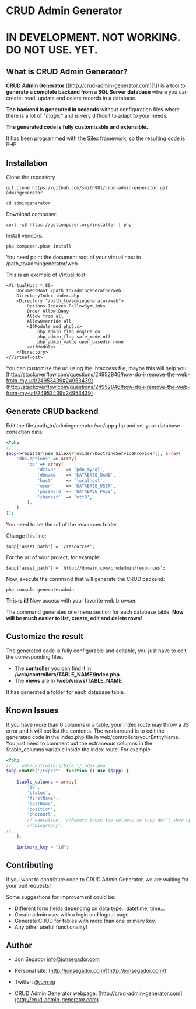 CRUD Admin Generator
===================

# IN DEVELOPMENT. NOT WORKING. DO NOT USE. YET.

What is CRUD Admin Generator?
-----------------------------

**CRUD Admin Generator** ([http://crud-admin-generator.com][1]) is a tool to **generate a complete backend from a SQL Server database** where you can create, read, update and delete records in a database. 

**The backend is generated in seconds** without configuration files where there is a lot of *"magic"* and is very difficult to adapt to your needs. 

**The generated code is fully customizable and extensible.**

It has been programmed with the Silex framework, so the resulting code is PHP.


Installation
------------

Clone the repository

    git clone https://github.com/smith981/crud-admin-generator.git admingenerator

    cd admingenerator

Download composer:

    curl -sS https://getcomposer.org/installer | php

Install vendors:

    php composer.phar install

You need point the document root of your virtual host to /path_to/admingenerator/web

This is an example of VirtualHost:

    <VirtualHost *:80>
        DocumentRoot /path_to/admingenerator/web
        DirectoryIndex index.php
        <Directory "/path_to/admingenerator/web">
            Options Indexes FollowSymLinks
            Order Allow,Deny
            Allow from all
            AllowOverride all
            <IfModule mod_php5.c>
                php_admin_flag engine on
                php_admin_flag safe_mode off
                php_admin_value open_basedir none
            </ifModule>
        </Directory>
    </VirtualHost>
    
You can customize the url using the .htaccess file, maybe this will help you:
[http://stackoverflow.com/questions/24952846/how-do-i-remove-the-web-from-my-url/24953439#24953439](http://stackoverflow.com/questions/24952846/how-do-i-remove-the-web-from-my-url/24953439#24953439)


Generate CRUD backend
---------------------

Edit the file /path_to/admingenerator/src/app.php and set your database conection data:
```php
<?php
//...
$app->register(new Silex\Provider\DoctrineServiceProvider(), array(
    'dbs.options' => array(
        'db' => array(
            'driver'   => 'pdo_mysql',
            'dbname'   => 'DATABASE_NAME',
            'host'     => 'localhost',
            'user'     => 'DATABASE_USER',
            'password' => 'DATABASE_PASS',
            'charset'  => 'utf8',
        ),
    )
));
```

You need to set the url of the resources folder.

Change this line:

    $app['asset_path'] = '/resources';

For the url of your project, for example:

    $app['asset_path'] = 'http://domain.com/crudadmin/resources';


Now, execute the command that will generate the CRUD backend:

    php console generate:admin

**This is it!** Now access with your favorite web browser.

The command generates one menu section for each database table. **Now will be much easier to list, create, edit and delete rows!**


Customize the result
--------------------

The generated code is fully configurable and editable, you just have to edit the corresponding files.

 - The **controller** you can find it in **/web/controllers/TABLE_NAME/index.php**
 - The **views** are in **/web/views/TABLE_NAME**

It has generated a folder for each database table.

Known Issues
------------

If you have more than 6 columns in a table, your index route may throw a JS error and it will not list the contents. The workaround is to edit the generated code in the index.php file in web/controllers/yourEntityName. You just need to comment out the extraneous columns in the $table_columns variable inside the index route. For example

```php
<?php
//... web/controllers/Expert/index.php
$app->match('/Expert', function () use ($app) {
    
    $table_columns = array(
        'id', 
        'status', 
        'firstName', 
        'lastName', 
        'position', 
        'photoUrl', 
        //'education', //Remove these two columns so they don't show up in the index view
        //'biography', 
//...
    );

    $primary_key = "id";    
```

Contributing
------------

If you want to contribute code to CRUD Admin Generator, we are waiting for your pull requests!

Some suggestions for improvement could be:

 - Different form fields depending on data type.: datetime, time...
 - Create admin user with a login and logout page.
 - Generate CRUD for tables with more than one primary key.
 - Any other useful functionality!

Author
------

* Jon Segador <info@jonsegador.com>
* Personal site: [http://jonsegador.com/](http://jonsegador.com/)
* Twitter: *[@jonseg](https://twitter.com/jonseg)*
* CRUD Admin Generator webpage: [http://crud-admin-generator.com](http://crud-admin-generator.com)


  [1]: http://crud-admin-generator.com
